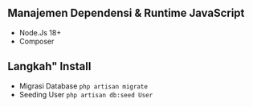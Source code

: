 ## Manajemen Dependensi & Runtime JavaScript

- Node.Js 18+
- Composer

## Langkah" Install 

- Migrasi Database
    `php artisan migrate`
- Seeding User
    `php artisan db:seed User`